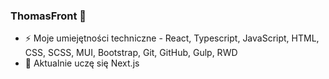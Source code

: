 ### ThomasFront 👋

- ⚡ Moje umiejętności techniczne - React, Typescript, JavaScript, HTML, CSS, SCSS, MUI, Bootstrap, Git, GitHub, Gulp, RWD
- 🌱 Aktualnie uczę się Next.js
